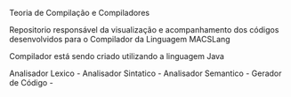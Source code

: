 Teoria de Compilação e Compiladores

Repositorio responsável da visualização e acompanhamento dos códigos desenvolvidos para o Compilador da Linguagem MACSLang

Compilador está sendo criado utilizando a linguagem Java

Analisador Lexico - 
Analisador Sintatico -
Analisador Semantico -
Gerador de Código -
